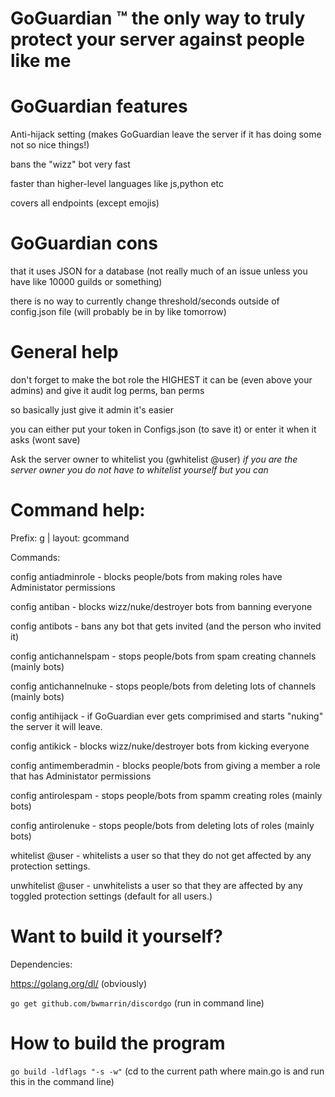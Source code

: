 # GoGuardian ™️ the only way to truly protect your server against people like me

# GoGuardian features

Anti-hijack setting (makes GoGuardian leave the server if it has doing some not so nice things!)

bans the "wizz" bot very fast

faster than higher-level languages like js,python etc

covers all endpoints (except emojis)

# GoGuardian cons

that it uses JSON for a database (not really much of an issue unless you have like 10000 guilds or something)

there is no way to currently change threshold/seconds outside of config.json file (will probably be in by like tomorrow)

# General help

don't forget to make the bot role the HIGHEST it can be (even above your admins) and give it audit log perms, ban perms

so basically just give it admin it's easier

you can either put your token in Configs.json (to save it) or enter it when it asks (wont save)

Ask the server owner to whitelist you (gwhitelist @user) *if you are the server owner you do not have to whitelist yourself but you can*


# Command help:

Prefix: g | layout: gcommand

Commands: 

config antiadminrole - blocks people/bots from making roles have Administator permissions

config antiban - blocks wizz/nuke/destroyer bots from banning everyone

config antibots - bans any bot that gets invited (and the person who invited it)

config antichannelspam - stops people/bots from spam creating channels (mainly bots)

config antichannelnuke - stops people/bots from deleting lots of channels (mainly bots)

config antihijack - if GoGuardian ever gets comprimised and starts "nuking" the server it will leave.

config antikick - blocks wizz/nuke/destroyer bots from kicking everyone

config antimemberadmin - blocks people/bots from giving a member a role that has Administator permissions

config antirolespam - stops people/bots from spamm creating roles (mainly bots)

config antirolenuke - stops people/bots from deleting lots of roles (mainly bots)

whitelist @user - whitelists a user so that they do not get affected by any protection settings.

unwhitelist @user - unwhitelists a user so that they are affected by any toggled protection settings (default for all users.)

# Want to build it yourself?

Dependencies:

https://golang.org/dl/ (obviously)

```go get github.com/bwmarrin/discordgo``` (run in command line)

# How to build the program

```go build -ldflags "-s -w"``` (cd to the current path where main.go is and run this in the command line)

